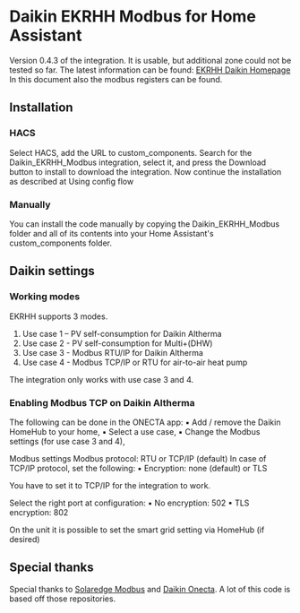 # Daikin EKRHH Modbus for Home Assistant
Version 0.4.3 of the integration. 
It is usable, but additional zone could not be tested so far. 
The latest information can be found: [EKRHH Daikin Homepage](https://www.daikin.at/de_at/produktsuche/product.html/EKRHH.html#Installer-reference-guide-documents-b7f056ea11)
In this document also the modbus registers can be found. 

## Installation
### HACS
Select HACS, add the URL to custom_components. 
Search for the Daikin_EKRHH_Modbus integration, select it, and press the Download button to install to download the integration. Now continue the installation as described at Using config flow

### Manually
You can install the code manually by copying the Daikin_EKRHH_Modbus folder and all of its contents into your Home Assistant's custom_components folder. 

## Daikin settings
### Working modes
EKRHH supports 3 modes. 
1. Use case 1 – PV self-consumption for Daikin Altherma
2. Use case 2 - PV self-consumption for Multi+(DHW)
3. Use case 3 - Modbus RTU/IP for Daikin Altherma
4. Use case 4 - Modbus TCP/IP or RTU for air-to-air heat pump
   
The integration only works with use case 3 and 4.

### Enabling Modbus TCP on Daikin Altherma
The following can be done in the ONECTA app:
▪ Add / remove the Daikin HomeHub to your home,
▪ Select a use case,
▪ Change the Modbus settings (for use case 3 and 4),

Modbus settings
Modbus protocol: RTU or TCP/IP (default)
In case of TCP/IP protocol, set the following:
▪ Encryption: none (default) or TLS

You have to set it to TCP/IP for the integration to work. 

Select the right port at configuration: 
▪ No encryption: 502
▪ TLS encryption: 802

On the unit it is possible to set the smart grid setting via HomeHub (if desired)

## Special thanks

Special thanks to [Solaredge Modbus](https://github.com/binsentsu/home-assistant-solaredge-modbus) and [Daikin Onecta](https://github.com/jwillemsen/daikin_onecta). 
A lot of this code is based off those repositories.
